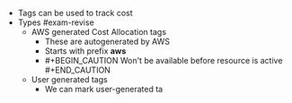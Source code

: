 - Tags can be used to track cost
- Types #exam-revise
	- AWS generated Cost Allocation tags
		- These are autogenerated by AWS
		- Starts with prefix **aws**
		- #+BEGIN_CAUTION
		  Won't be available before resource is active
		  #+END_CAUTION
	- User generated tags
		- We can mark user-generated ta